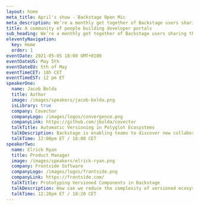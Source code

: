 ```yaml
---
layout: home
meta_title: April's show - Backstage Open Mic
meta_description: We’re a monthly get together of Backstage users sharing their experiences and helping each other.
title: A community of people building developer portals
sub_heading: We’re a monthly get together of Backstage users sharing their experiences and helping each other
eleventyNavigation:
  key: Home
  order: 1
eventDate: 2021-05-05 18:00 GMT+0100
eventDateUS: May 5th
eventDateEU: 5th of May
eventTimeCET: 18h CET
eventTimeEST: 12 pm ET
speakerOne:
  name: Jacob Bolda
  title: Author
  image: /images/speakers/jacob-bolda.png
  isLibrary: true
  company: Covector
  companyLogo: /images/logos/convergence.png
  companyLink: https://github.com/jbolda/covector
  talkTitle: Automatic Versioning in Polyglot Ecosystems
  talkDescription: Backstage is enabling teams to discover new collaboration possibilities. But as they consume and develop more decoupled services, consistent versioning across the ecosystem becomes critical to orchestrating compatibility and autonomy. In this talk, Jacob will walk us through versioning models and caveats to consider when releasing packages and services.
  talkTime: 12:00pm ET / 18:00 CET 
speakerTwo:
  name: Elrick Ryan
  title: Product Manager
  image: /images/speakers/elrick-ryan.png
  company: Frontside Software
  companyLogo: /images/logos/frontside.png
  companyLink: https://frontside.com/
  talkTitle: Prototyping Versioned Components in Backstage
  talkDescription: How can we reduce the complexity of versioned ecosystem components for developers? Elrick will introduce use cases and present a UX prototype to use as a starting point of the community discussion.
  talkTime: 12:20pm ET / 18:20 CET 
---
```

